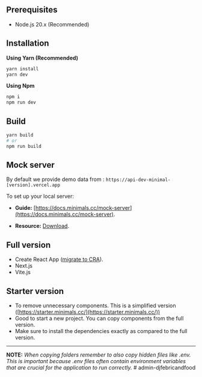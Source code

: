 ## Prerequisites

- Node.js 20.x (Recommended)

## Installation

**Using Yarn (Recommended)**

```sh
yarn install
yarn dev
```

**Using Npm**

```sh
npm i
npm run dev
```

## Build

```sh
yarn build
# or
npm run build
```

## Mock server

By default we provide demo data from : `https://api-dev-minimal-[version].vercel.app`

To set up your local server:

- **Guide:** [https://docs.minimals.cc/mock-server](https://docs.minimals.cc/mock-server).

- **Resource:** [Download](https://www.dropbox.com/sh/6ojn099upi105tf/AACpmlqrNUacwbBfVdtt2t6va?dl=0).

## Full version

- Create React App ([migrate to CRA](https://docs.minimals.cc/migrate-to-cra/)).
- Next.js
- Vite.js

## Starter version

- To remove unnecessary components. This is a simplified version ([https://starter.minimals.cc/](https://starter.minimals.cc/))
- Good to start a new project. You can copy components from the full version.
- Make sure to install the dependencies exactly as compared to the full version.

---

**NOTE:**
_When copying folders remember to also copy hidden files like .env. This is important because .env files often contain environment variables that are crucial for the application to run correctly._
#   a d m i n - d j f e b r i c a n d f o o d  
 
